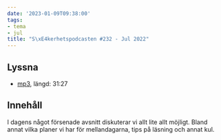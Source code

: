 ```yaml
---
date: '2023-01-09T09:38:00'
tags:
- tema
- jul
title: "S\xE4kerhetspodcasten #232 - Jul 2022"
---
```

## Lyssna
* [mp3](https://traffic.libsyn.com/secure/sakerhetspodcasten/2022-12-13_XMas.mp3?dest-id=117848), längd: 31:27

## Innehåll
I dagens något försenade avsnitt diskuterar vi allt lite allt möjligt. Bland annat
vilka planer vi har för mellandagarna, tips på läsning och annat kul.
